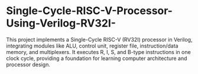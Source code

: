 # Single-Cycle-RISC-V-Processor-Using-Verilog-RV32I-
This project implements a Single-Cycle RISC-V (RV32I) processor in Verilog, integrating modules like ALU, control unit, register file, instruction/data memory, and multiplexers. It executes R, I, S, and B-type instructions in one clock cycle, providing a foundation for learning computer architecture and processor design.
